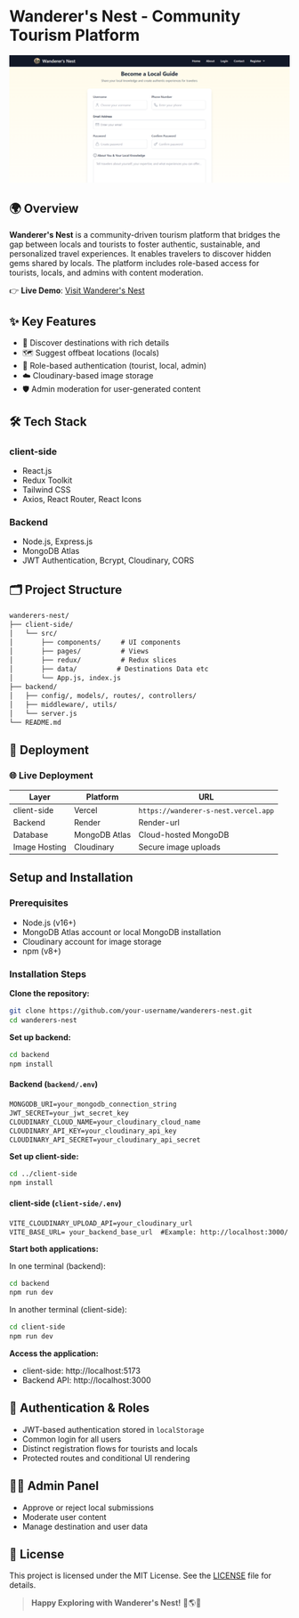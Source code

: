 
# Wanderer's Nest - Community Tourism Platform
![Wanderer's Nest Screenshot](./image.png)

## 🌍 Overview
**Wanderer's Nest** is a community-driven tourism platform that bridges the gap between locals and tourists to foster authentic, sustainable, and personalized travel experiences. It enables travelers to discover hidden gems shared by locals. The platform includes role-based access for tourists, locals, and admins with content moderation.

👉 **Live Demo**: [Visit Wanderer's Nest](wanderer-s-nest.vercel.app)

## ✨ Key Features
- 🔎 Discover destinations with rich details
- 🗺️ Suggest offbeat locations (locals)
- 🔐 Role-based authentication (tourist, local, admin)
- ☁️ Cloudinary-based image storage
- 🛡️ Admin moderation for user-generated content

## 🛠 Tech Stack

### client-side
- React.js
- Redux Toolkit
- Tailwind CSS
- Axios, React Router, React Icons

### Backend
- Node.js, Express.js
- MongoDB Atlas
- JWT Authentication, Bcrypt, Cloudinary, CORS

## 🗂️ Project Structure
```
wanderers-nest/
├── client-side/
│   └── src/
│       ├── components/     # UI components
│       ├── pages/          # Views
│       ├── redux/          # Redux slices
│       ├── data/          # Destinations Data etc
│       └── App.js, index.js
├── backend/
│   ├── config/, models/, routes/, controllers/
│   ├── middleware/, utils/
│   └── server.js
└── README.md
```

## 🚀 Deployment

### 🌐 Live Deployment
| Layer      | Platform   | URL                                |
|------------|------------|------------------------------------|
| client-side   | Vercel | `https://wanderer-s-nest.vercel.app` |
| Backend   | Render | Render-url |
| Database   | MongoDB Atlas | Cloud-hosted MongoDB |
| Image Hosting | Cloudinary | Secure image uploads |

## Setup and Installation

### Prerequisites
- Node.js (v16+)
- MongoDB Atlas account or local MongoDB installation
- Cloudinary account for image storage
- npm (v8+)

### Installation Steps

**Clone the repository:**
```bash
git clone https://github.com/your-username/wanderers-nest.git
cd wanderers-nest
```

**Set up backend:**
```bash
cd backend
npm install
```

#### Backend (`backend/.env`)
```
MONGODB_URI=your_mongodb_connection_string
JWT_SECRET=your_jwt_secret_key
CLOUDINARY_CLOUD_NAME=your_cloudinary_cloud_name
CLOUDINARY_API_KEY=your_cloudinary_api_key
CLOUDINARY_API_SECRET=your_cloudinary_api_secret
```

**Set up client-side:**
```bash
cd ../client-side
npm install
```

#### client-side (`client-side/.env`)
```
VITE_CLOUDINARY_UPLOAD_API=your_cloudinary_url
VITE_BASE_URL= your_backend_base_url  #Example: http://localhost:3000/
```

**Start both applications:**

In one terminal (backend):
```bash
cd backend
npm run dev
```

In another terminal (client-side):
```bash
cd client-side
npm run dev
```

**Access the application:**
- client-side: http://localhost:5173
- Backend API: http://localhost:3000

## 🔐 Authentication & Roles
- JWT-based authentication stored in `localStorage`
- Common login for all users
- Distinct registration flows for tourists and locals
- Protected routes and conditional UI rendering

## 🧑‍💻 Admin Panel
- Approve or reject local submissions
- Moderate user content
- Manage destination and user data

## 📄 License
This project is licensed under the MIT License. See the [LICENSE](./LICENSE) file for details.

> **Happy Exploring with Wanderer's Nest!** 🌴🌎🧭
